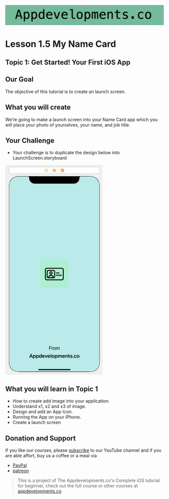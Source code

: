 ![AppsDevs Banner](Documentation/banner.png)

# Lesson 1.5 My Name Card
## Topic 1: Get Started! Your First iOS App

## Our Goal

The objective of this tutorial is to create an launch screen.

## What you will create

We’re going to make a launch screen into your Name Card app which you will place your photo of yourselves, your name, and job title.

## Your Challenge
* Your challenge is to duplicate the design below into LaunchScreen.storyboard

![challenge](Documentation/challenge.png)



## What you will learn in Topic 1

* How to create add image into your application.
* Understand x1, x2 and x3 of image.
* Design and add an App Icon.
* Running the App on your iPhone.
* Create a launch screen

## Donation and Support

If you like our courses, please [subscribe](https://www.youtube.com/channel/UCd-LoFICt8Eo5c6KIjyvbPA?sub_confirmation=1) to our YouTube channel and if you are able affort, buy us a coffee or a meal via
* [PayPal](https://www.paypal.com/paypalme/wescsk)
* [patreon](https://www.patreon.com/appdevelopments)

>This is a project of The Appdevelopments.co's Complete iOS tutorial for beginner, check out the full course or other courses at [appdevelopments.co](https://appdevelopments.co/course/fullios/resource&video)
